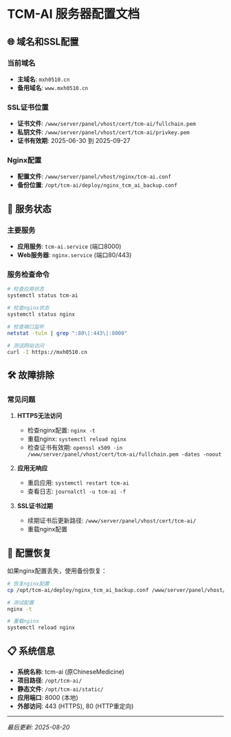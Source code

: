 # TCM-AI 服务器配置文档

## 🌐 域名和SSL配置

### 当前域名
- **主域名**: `mxh0510.cn`
- **备用域名**: `www.mxh0510.cn`

### SSL证书位置
- **证书文件**: `/www/server/panel/vhost/cert/tcm-ai/fullchain.pem`
- **私钥文件**: `/www/server/panel/vhost/cert/tcm-ai/privkey.pem`
- **证书有效期**: 2025-06-30 到 2025-09-27

### Nginx配置
- **配置文件**: `/www/server/panel/vhost/nginx/tcm-ai.conf`
- **备份位置**: `/opt/tcm-ai/deploy/nginx_tcm_ai_backup.conf`

## 🚀 服务状态

### 主要服务
- **应用服务**: `tcm-ai.service` (端口8000)
- **Web服务器**: `nginx.service` (端口80/443)

### 服务检查命令
```bash
# 检查应用状态
systemctl status tcm-ai

# 检查nginx状态  
systemctl status nginx

# 检查端口监听
netstat -tuln | grep ":80\|:443\|:8000"

# 测试网站访问
curl -I https://mxh0510.cn
```

## 🛠️ 故障排除

### 常见问题

1. **HTTPS无法访问**
   - 检查nginx配置: `nginx -t`
   - 重载nginx: `systemctl reload nginx`
   - 检查证书有效期: `openssl x509 -in /www/server/panel/vhost/cert/tcm-ai/fullchain.pem -dates -noout`

2. **应用无响应**
   - 重启应用: `systemctl restart tcm-ai`
   - 查看日志: `journalctl -u tcm-ai -f`

3. **SSL证书过期**
   - 续期证书后更新路径: `/www/server/panel/vhost/cert/tcm-ai/`
   - 重载nginx配置

## 🔄 配置恢复

如果nginx配置丢失，使用备份恢复：
```bash
# 恢复nginx配置
cp /opt/tcm-ai/deploy/nginx_tcm_ai_backup.conf /www/server/panel/vhost/nginx/tcm-ai.conf

# 测试配置
nginx -t

# 重载nginx
systemctl reload nginx
```

## 📋 系统信息

- **系统名称**: tcm-ai (原ChineseMedicine)
- **项目路径**: `/opt/tcm-ai/`
- **静态文件**: `/opt/tcm-ai/static/`
- **应用端口**: 8000 (本地)
- **外部访问**: 443 (HTTPS), 80 (HTTP重定向)

---
*最后更新: 2025-08-20*